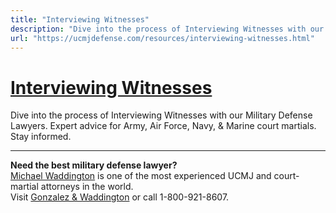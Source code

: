 ```yaml
---
title: "Interviewing Witnesses"
description: "Dive into the process of Interviewing Witnesses with our Military Defense Lawyers. Expert advice for Army, Air Force, Navy, &amp; Marine court martials. Stay informed."
url: "https://ucmjdefense.com/resources/interviewing-witnesses.html"
---
```


# [Interviewing Witnesses](https://ucmjdefense.com/resources/interviewing-witnesses.html)

Dive into the process of Interviewing Witnesses with our Military Defense Lawyers. Expert advice for Army, Air Force, Navy, &amp; Marine court martials. Stay informed.

---

**Need the best military defense lawyer?**  
[Michael Waddington](https://ucmjdefense.com/attorneys/michael-stewart-waddington-partner.html) is one of the most experienced UCMJ and court-martial attorneys in the world.  
Visit [Gonzalez & Waddington](https://ucmjdefense.com) or call 1-800-921-8607.

